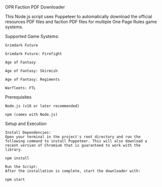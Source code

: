 OPR Faction PDF Downloader

This Node.js script uses Puppeteer to automatically download the official resources PDF files and  faction PDF files for multiple One Page Rules game systems.

Supported Game Systems:

    Grimdark Future

    Grimdark Future: Firefight

    Age of Fantasy

    Age of Fantasy: Skirmish

    Age of Fantasy: Regiments

    Warfleets: FTL

Prerequisites

    Node.js (v18 or later recommended)

    npm (comes with Node.js)

Setup and Execution

    Install Dependencies:
    Open your terminal in the project's root directory and run the following command to install Puppeteer. This will also download a recent version of Chromium that is guaranteed to work with the library.

    npm install

    Run the Script:
    After the installation is complete, start the downloader with:

    npm start
